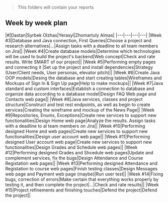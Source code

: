 > This folders will contain your reports
## Week by week plan
|#|Dastan|Syrbek Olzhas|Yerasyl|Zhomartuly Almas|
|---|---|---|---|
|Week #3|Database and Java connection, First Queries|Choose a project and research alternatives|...|Assign tasks with a deadline to all team members on Jira||
|Week #4|Create database models|Determine which technologies will be used to build the project's backend|Web concept|Check and rate results. Write SMART of our project||
|Week #5|Performing empty pages and connecting it |Set up the project and install dependencies|Strategy (User/Client needs, User personas, elevator pitch)||
|Week #6|Create Java OOP models|Desing the database and start creating tables|Wireframes and Mockups of Sign In & Sign Up page|Help to make mockups||
|Week #7|Java standard and custom interfaces|Establish a connection to database and organize data according to a database model|Design FAQ Web page and Contacts web page||
|Week #8|Java services, classes and project structure|Construct and test rest endpoints, as well as begin to create services|Creating the wireframe and mockup of the News Page||
|Week #9|Repositories, Enums, Exceptions|Create new services to support new functionalities|Design Home web page|Analyze the results. Assign tasks with a deadline to al team members on Jira||
|Week #10|Performing designed Home and web pages|Create new services to support new functionalities|Design user account web page||
|Week #11|Performing designed User account web page|Create new services to support new functionalities|Design Grades and Schedule web pages||
|Week #12|Performing designed Grades and Shcedule web pages|Update and complement services, fix the bugs|Design Attendance and Course Registation web pages||
|Week #13|Performing designed Attendance and Registation to course web pages|Finish testing classes|Design Messages web page and Payment web page (maybe)|Run user test||
|Week #14|Fixing bugs, correction of errors|Make certain that everything works properly by testing it, and then complete the project|...|Check and rate results||
|Week #15|Project refinements and finishing touches|Defend the project|Defend the project||
